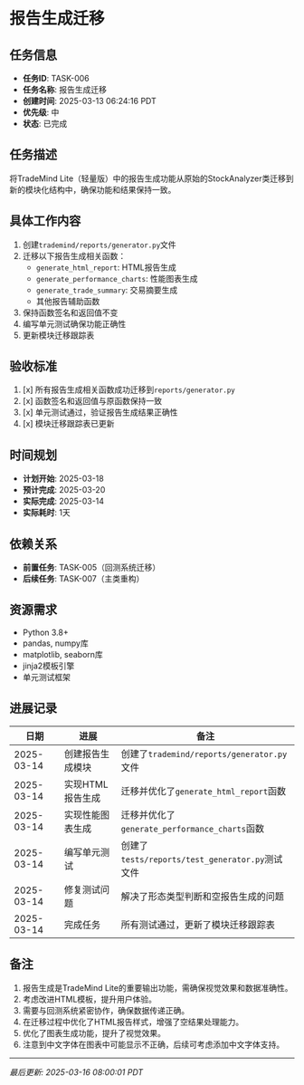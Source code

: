 # 报告生成迁移

## 任务信息

- **任务ID**: TASK-006
- **任务名称**: 报告生成迁移
- **创建时间**: 2025-03-13 06:24:16 PDT
- **优先级**: 中
- **状态**: 已完成

## 任务描述

将TradeMind Lite（轻量版）中的报告生成功能从原始的StockAnalyzer类迁移到新的模块化结构中，确保功能和结果保持一致。

## 具体工作内容

1. 创建`trademind/reports/generator.py`文件
2. 迁移以下报告生成相关函数：
   - `generate_html_report`: HTML报告生成
   - `generate_performance_charts`: 性能图表生成
   - `generate_trade_summary`: 交易摘要生成
   - 其他报告辅助函数
3. 保持函数签名和返回值不变
4. 编写单元测试确保功能正确性
5. 更新模块迁移跟踪表

## 验收标准

1. [x] 所有报告生成相关函数成功迁移到`reports/generator.py`
2. [x] 函数签名和返回值与原函数保持一致
3. [x] 单元测试通过，验证报告生成结果正确性
4. [x] 模块迁移跟踪表已更新

## 时间规划

- **计划开始**: 2025-03-18
- **预计完成**: 2025-03-20
- **实际完成**: 2025-03-14
- **实际耗时**: 1天

## 依赖关系

- **前置任务**: TASK-005（回测系统迁移）
- **后续任务**: TASK-007（主类重构）

## 资源需求

- Python 3.8+
- pandas, numpy库
- matplotlib, seaborn库
- jinja2模板引擎
- 单元测试框架

## 进展记录

| 日期 | 进展 | 备注 |
|------|------|------|
| 2025-03-14 | 创建报告生成模块 | 创建了`trademind/reports/generator.py`文件 |
| 2025-03-14 | 实现HTML报告生成 | 迁移并优化了`generate_html_report`函数 |
| 2025-03-14 | 实现性能图表生成 | 迁移并优化了`generate_performance_charts`函数 |
| 2025-03-14 | 编写单元测试 | 创建了`tests/reports/test_generator.py`测试文件 |
| 2025-03-14 | 修复测试问题 | 解决了形态类型判断和空报告生成的问题 |
| 2025-03-14 | 完成任务 | 所有测试通过，更新了模块迁移跟踪表 |

## 备注

1. 报告生成是TradeMind Lite的重要输出功能，需确保视觉效果和数据准确性。
2. 考虑改进HTML模板，提升用户体验。
3. 需要与回测系统紧密协作，确保数据传递正确。
4. 在迁移过程中优化了HTML报告样式，增强了空结果处理能力。
5. 优化了图表生成功能，提升了视觉效果。
6. 注意到中文字体在图表中可能显示不正确，后续可考虑添加中文字体支持。

---
*最后更新: 2025-03-16 08:00:01 PDT*

<!--
[CODE NOW] - 当任务分析过久时立即开始执行
[FOCUS] - 当任务范围扩大时及时聚焦
[RESET] - 当遇到阻塞时重新规划方案
[DECISION] - 当决策延迟时果断确定
--> 